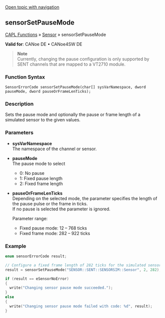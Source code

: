 [Open topic with navigation](../../../../../CANoeDEFamily.htm#Topics/CAPLFunctions/Sensor/Functions/CAPLfunctionSensorSetPauseMode.md)

## sensorSetPauseMode

[CAPL Functions](../../CAPLfunctions.md) » [Sensor](../CAPLfunctionsSensorOverview.md) » sensorSetPauseMode

**Valid for**: CANoe DE • CANoe4SW DE

> **Note**  
> Currently, changing the pause configuration is only supported by SENT channels that are mapped to a VT2710 module.

### Function Syntax

`SensorErrorCode sensorSetPauseMode(char[] sysVarNamespace, dword pauseMode, dword pauseOrFrameLenTicks);`

### Description

Sets the pause mode and optionally the pause or frame length of a simulated sensor to the given values.

### Parameters

- **sysVarNamespace**  
  The namespace of the channel or sensor.

- **pauseMode**  
  The pause mode to select
  - 0: No pause
  - 1: Fixed pause length
  - 2: Fixed frame length

- **pauseOrFrameLenTicks**  
  Depending on the selected mode, the parameter specifies the length of the pause pulse or the frame in ticks.  
  If no pause is selected the parameter is ignored.

  Parameter range:
  - Fixed pause mode: 12 – 768 ticks
  - Fixed frame mode: 282 – 922 ticks

### Example

```c
enum sensorErrorCode result;

// Configure a fixed frame length of 282 ticks for the simulated sensor
result = sensorSetPauseMode("SENSOR::SENT::SENSORSIM::Sensor", 2, 282);

if (result == eSensorNoError)
{
  write("Changing sensor pause mode succeeded.");
}
else
{
  write("Changing sensor pause mode failed with code: %d", result);
}
```
